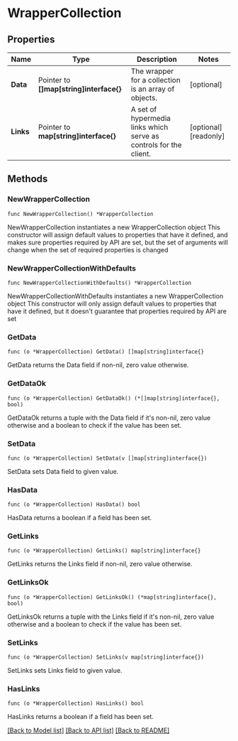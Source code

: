 # WrapperCollection

## Properties

Name | Type | Description | Notes
------------ | ------------- | ------------- | -------------
**Data** | Pointer to **[]map[string]interface{}** | The wrapper for a collection is an array of objects. | [optional] 
**Links** | Pointer to **map[string]interface{}** | A set of hypermedia links which serve as controls for the client. | [optional] [readonly] 

## Methods

### NewWrapperCollection

`func NewWrapperCollection() *WrapperCollection`

NewWrapperCollection instantiates a new WrapperCollection object
This constructor will assign default values to properties that have it defined,
and makes sure properties required by API are set, but the set of arguments
will change when the set of required properties is changed

### NewWrapperCollectionWithDefaults

`func NewWrapperCollectionWithDefaults() *WrapperCollection`

NewWrapperCollectionWithDefaults instantiates a new WrapperCollection object
This constructor will only assign default values to properties that have it defined,
but it doesn't guarantee that properties required by API are set

### GetData

`func (o *WrapperCollection) GetData() []map[string]interface{}`

GetData returns the Data field if non-nil, zero value otherwise.

### GetDataOk

`func (o *WrapperCollection) GetDataOk() (*[]map[string]interface{}, bool)`

GetDataOk returns a tuple with the Data field if it's non-nil, zero value otherwise
and a boolean to check if the value has been set.

### SetData

`func (o *WrapperCollection) SetData(v []map[string]interface{})`

SetData sets Data field to given value.

### HasData

`func (o *WrapperCollection) HasData() bool`

HasData returns a boolean if a field has been set.

### GetLinks

`func (o *WrapperCollection) GetLinks() map[string]interface{}`

GetLinks returns the Links field if non-nil, zero value otherwise.

### GetLinksOk

`func (o *WrapperCollection) GetLinksOk() (*map[string]interface{}, bool)`

GetLinksOk returns a tuple with the Links field if it's non-nil, zero value otherwise
and a boolean to check if the value has been set.

### SetLinks

`func (o *WrapperCollection) SetLinks(v map[string]interface{})`

SetLinks sets Links field to given value.

### HasLinks

`func (o *WrapperCollection) HasLinks() bool`

HasLinks returns a boolean if a field has been set.


[[Back to Model list]](../README.md#documentation-for-models) [[Back to API list]](../README.md#documentation-for-api-endpoints) [[Back to README]](../README.md)


